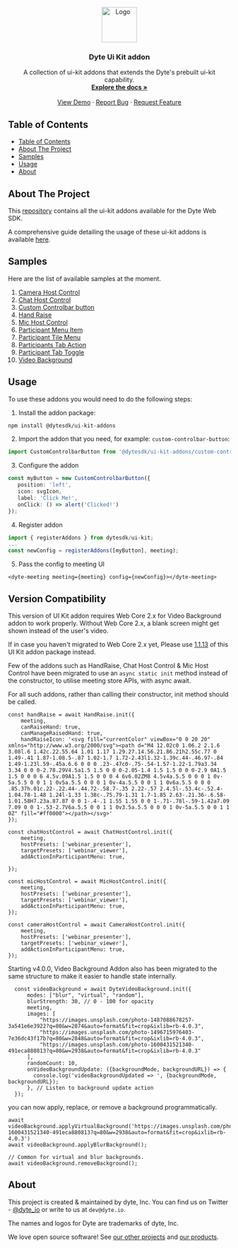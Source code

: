 <!-- PROJECT LOGO -->
<p align="center">
  <a href="https://dyte.in">
    <img src="https://dyte-uploads.s3.ap-south-1.amazonaws.com/dyte-logo-dark.svg" alt="Logo" width="80">
  </a>
  <h3 align="center">Dyte Ui Kit addon</h3>

  <p align="center">
    A collection of ui-kit addons that extends the Dyte's prebuilt ui-kit capability.
    <br />
    <a href="https://docs.dyte.io"><strong>Explore the docs »</strong></a>
    <br />
    <br />
    <a href="https://demo.dyte.io">View Demo</a>
    ·
    <a href="https://docs.dyte.io/discuss">Report Bug</a>
    ·
    <a href="https://docs.dyte.io/discuss">Request Feature</a>
  </p>
</p>



<!-- TABLE OF CONTENTS -->

## Table of Contents

- [Table of Contents](#table-of-contents)
- [About The Project](#about-the-project)
- [Samples](#samples)
- [Usage](#usage)
- [About](#about)


<!-- ABOUT THE PROJECT -->
## About The Project

This [repository](https://github.com/dyte-io/ui-kit-addons) contains all the ui-kit addons available for the Dyte Web SDK.

A comprehensive guide detailing the usage of these ui-kit addons is available [here](https://dyte.io/blog/ui-kit-add-ons/).

## Samples

Here are the list of available samples at the moment.

1. [Camera Host Control](./src/camera-host-control/)
2. [Chat Host Control](./src/chat-host-control/)
3. [Custom Controlbar button](./src/custom-controlbar-button/)
4. [Hand Raise](./src/hand-raise/)
5. [Mic Host Control](./src/mic-host-control/)
6. [Participant Menu Item](./src/participant-menu-item/)
7. [Participant Tile Menu](./src/participant-tile-menu/)
8. [Participants Tab Action](./src/participants-tab-action/)
9. [Participant Tab Toggle](./src/participants-tab-toggle/)
10. [Video Background](./src/video-background/)

## Usage

To use these addons you would need to do the following steps:

1. Install the addon package:

```sh
npm install @dytesdk/ui-kit-addons
```

2. Import the addon that you need, for example:
   `custom-controlbar-button`:

```ts
import CustomControlbarButton from '@dytesdk/ui-kit-addons/custom-controlbar-button';
```

3. Configure the addon

```ts
const myButton = new CustomControlbarButton({
   position: 'left',
   icon: svgIcon,
   label: 'Click Me!',
   onClick: () => alert('Clicked!')
});
```

4. Register addon

```ts
import { registerAddons } from dytesdk/ui-kit;
...
const newConfig = registerAddons([myButton], meeting);
```

5. Pass the config to meeting UI

```
<dyte-meeting meeting={meeting} config={newConfig}></dyte-meeting> 
```

## Version Compatibility

This version of UI Kit addon requires Web Core 2.x for Video Background addon to work properly. Without Web Core 2.x, a blank screen might get shown instead of the user's video.

If in case you haven't migrated to Web Core 2.x yet, Please use [1.1.13](https://www.npmjs.com/package/@dytesdk/ui-kit-addons/v/1.1.13) of this UI Kit addon package instead.

Few of the addons such as HandRaise, Chat Host Control & Mic Host Control have been migrated to use an `async static init` method instead of the constructor, to utilise meeting store APIs, with async await.

For all such addons, rather than calling their constructor, init method should be called.

```tsx
const handRaise = await HandRaise.init({
    meeting,
    canRaiseHand: true,
    canManageRaisedHand: true,
    handRaiseIcon: '<svg fill="currentColor" viewBox="0 0 20 20" xmlns="http://www.w3.org/2000/svg"><path d="M4 12.02c0 1.06.2 2.1.6 3.08l.6 1.42c.22.55.64 1.01 1.17 1.29.27.14.56.21.86.21h2.55c.77 0 1.49-.41 1.87-1.08.5-.87 1.02-1.7 1.72-2.43l1.32-1.39c.44-.46.97-.84 1.49-1.23l.59-.45a.6.6 0 0 0 .23-.47c0-.75-.54-1.57-1.22-1.79a3.34 3.34 0 0 0-2.78.29V4.5a1.5 1.5 0 0 0-2.05-1.4 1.5 1.5 0 0 0-2.9 0A1.5 1.5 0 0 0 6 4.5v.09A1.5 1.5 0 0 0 4 6v6.02ZM8 4.5v4a.5.5 0 0 0 1 0v-5a.5.5 0 0 1 1 0v5a.5.5 0 0 0 1 0v-4a.5.5 0 0 1 1 0v6a.5.5 0 0 0 .85.37h.01c.22-.22.44-.44.72-.58.7-.35 2.22-.57 2.4.5l-.53.4c-.52.4-1.04.78-1.48 1.24l-1.33 1.38c-.75.79-1.31 1.7-1.85 2.63-.21.36-.6.58-1.01.58H7.23a.87.87 0 0 1-.4-.1 1.55 1.55 0 0 1-.71-.78l-.59-1.42a7.09 7.09 0 0 1-.53-2.7V6a.5.5 0 0 1 1 0v3.5a.5.5 0 0 0 1 0v-5a.5.5 0 0 1 1 0Z" fill="#ff0000"></path></svg>'
});

const chatHostControl = await ChatHostControl.init({
    meeting,
    hostPresets: ['webinar_presenter'],
    targetPresets: ['webinar_viewer'],
    addActionInParticipantMenu: true,

});

const micHostControl = await MicHostControl.init({
    meeting,
    hostPresets: ['webinar_presenter'],
    targetPresets: ['webinar_viewer'],
    addActionInParticipantMenu: true,
});

const cameraHostControl = await CameraHostControl.init({
    meeting,
    hostPresets: ['webinar_presenter'],
    targetPresets: ['webinar_viewer'],
    addActionInParticipantMenu: true,
});
```

Starting v4.0.0, Video Background Addon also has been migrated to the same structure to make it easier to handle state internally.

```tsx
  const videoBackground = await DyteVideoBackground.init({
      modes: ["blur", "virtual", "random"],
      blurStrength: 30, // 0 - 100 for opacity
      meeting,
      images: [
          "https://images.unsplash.com/photo-1487088678257-3a541e6e3922?q=80&w=2874&auto=format&fit=crop&ixlib=rb-4.0.3",
          "https://images.unsplash.com/photo-1496715976403-7e36dc43f17b?q=80&w=2848&auto=format&fit=crop&ixlib=rb-4.0.3",
          "https://images.unsplash.com/photo-1600431521340-491eca880813?q=80&w=2938&auto=format&fit=crop&ixlib=rb-4.0.3"
      ],
      randomCount: 10,
      onVideoBackgroundUpdate: ({backgroundMode, backgroundURL}) => { 
        console.log('videoBackgroundUpdated => ', {backgroundMode, backgroundURL});
      }, // Listen to background update action
  });
```

you can now apply, replace, or remove a background programmatically.

```tsx
await videoBackground.applyVirtualBackground('https://images.unsplash.com/photo-1600431521340-491eca880813?q=80&w=2938&auto=format&fit=crop&ixlib=rb-4.0.3')
await videoBackground.applyBlurBackground();

// Common for virtual and blur backgrounds.
await videoBackground.removeBackground();
```

## About

This project is created & maintained by dyte, Inc. You can find us on Twitter - [@dyte_io](https://twitter.com/dyte_io) or write to us at `dev@dyte.io`.

The names and logos for Dyte are trademarks of dyte, Inc.

We love open source software! See [our other projects](https://github.com/dyte-io) and [our products](https://dyte.io).